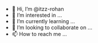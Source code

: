 - 👋 Hi, I’m @itzz-rohan
- 👀 I’m interested in ...
- 🌱 I’m currently learning ...
- 💞️ I’m looking to collaborate on ...
- 📫 How to reach me ...

<!---
itzz-rohan/itzz-rohan is a ✨ special ✨ repository because its `README.md` (this file) appears on your GitHub profile.
You can click the Preview link to take a look at your changes.
--->
